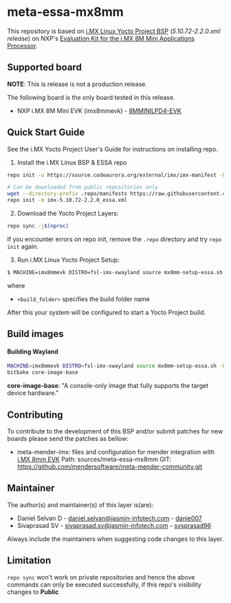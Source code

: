 <!-- File: README.md
     Author: Daniel Selvan D., Jasmin Infotech
-->

# meta-essa-mx8mm

This repository is based on [i.MX Linux Yocto Project BSP](https://source.codeaurora.org/external/imx/imx-manifest/tree/?h=imx-linux-hardknott) (_5.10.72-2.2.0.xml release_) on NXP's [Evaluation Kit for the i.MX 8M Mini Applications Processor](https://www.nxp.com/design/development-boards/i-mx-evaluation-and-development-boards/evaluation-kit-for-the-i-mx-8m-mini-applications-processor:8MMINILPD4-EVK).

## Supported board

**NOTE**: This is release is not a production release.

The following board is the only board tested in this release.

- NXP i.<d/>MX 8M Mini EVK (imx8mmevk) - [8MMINILPD4-EVK](https://www.nxp.com/part/8MMINILPD4-EVK#/)

## Quick Start Guide

See the i.<d/>MX Yocto Project User's Guide for instructions on installing repo.

1. Install the i.<d/>MX Linux BSP & ESSA repo

```bash
repo init -u https://source.codeaurora.org/external/imx/imx-manifest -b imx-linux-hardknott -m imx-5.10.72-2.2.0.xml

# Can be downloaded from public repositories only
wget --directory-prefix .repo/manifests https://raw.githubusercontent.com/bgnetworks/meta-mender-imx8mm/hardknott/meta-essa-mx8mm/scripts/imx-5.10.72-2.2.0_essa.xml
repo init -m imx-5.10.72-2.2.0_essa.xml
```

2. Download the Yocto Project Layers:

```bash
repo sync -j$(nproc)
```

If you encounter errors on repo init, remove the `.repo` directory and try `repo init` again.

3. Run i.<d/>MX Linux Yocto Project Setup:

```bash
$ MACHINE=imx8mmevk DISTRO=fsl-imx-xwayland source mx8mm-setup-essa.sh -b <build_folder>
```

where

- `<build_folder>` specifies the build folder name

After this your system will be configured to start a Yocto Project build.

## Build images

#### Building Wayland

```bash
MACHINE=imx8mmevk DISTRO=fsl-imx-xwayland source mx8mm-setup-essa.sh -b build-wayland
bitbake core-image-base
```

**core-image-base**: "A console-only image that fully supports the target device hardware."

## Contributing

To contribute to the development of this BSP and/or submit patches for new boards please send the patches as bellow:

- meta-mender-imx: files and configuration for mender integration with [i.MX 8mm EVK](https://www.nxp.com/design/development-boards/i-mx-evaluation-and-development-boards/evaluation-kit-for-the-i-mx-8m-mini-applications-processor:8MMINILPD4-EVK)
  Path: sources/meta-essa-mx8mm
  GIT: https://github.com/mendersoftware/meta-mender-community.git

## Maintainer

The author(s) and maintainer(s) of this layer is(are):

- Daniel Selvan D - <daniel.selvan@jasmin-infotech.com> - [danie007](https://github.com/danie007)
- Sivaprasad SV - <sivaprasad.sv@jasmin-infotech.com> - [svsprasad96](https://github.com/svsprasad96)

Always include the maintainers when suggesting code changes to this layer.

## Limitation

`repo sync` won't work on private repositories and hence the above commands can only be executed successfully, if this repo's visibility changes to **Public**
